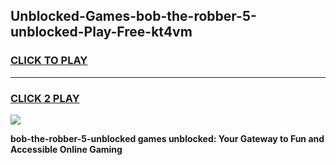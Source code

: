 
## Unblocked-Games-bob-the-robber-5-unblocked-Play-Free-kt4vm
<h3>
<a href="https://premium76.site?title=bob-the-robber-5-unblocked&ref=10A">CLICK TO PLAY</a></h3>
<hr>

<h3>
<a href="https://premium76.site?title=bob-the-robber-5-unblocked&ref=10A">CLICK 2 PLAY</a>
  
</h3>

<a href="https://premium76.site?title=bob-the-robber-5-unblocked&ref=10A"><img src="https://clearcache.store/games.png"></a>


**bob-the-robber-5-unblocked games unblocked: Your Gateway to Fun and Accessible Online Gaming**
